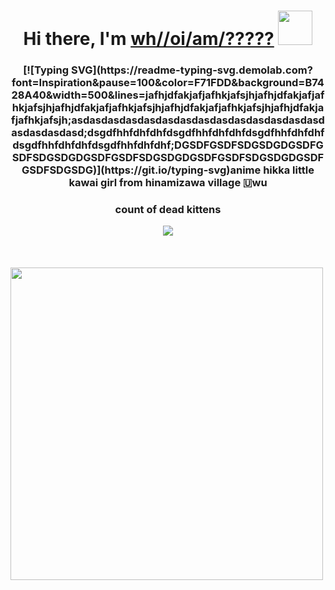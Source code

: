 <h1 align="center">Hi there, I'm <a href="https://vk.com/immortalpainhihihihi" target="_blank">wh//oi/am/?????</a> 
<img src="https://i.kym-cdn.com/photos/images/facebook/001/618/911/0c4.jpg_large" height="55"/></h1>
<h3 align="center">[![Typing SVG](https://readme-typing-svg.demolab.com?font=Inspiration&pause=100&color=F71FDD&background=B7428A40&width=500&lines=jafhjdfakjafjafhkjafsjhjafhjdfakjafjafhkjafsjhjafhjdfakjafjafhkjafsjhjafhjdfakjafjafhkjafsjhjafhjdfakjafjafhkjafsjh;asdasdasdasdasdasdasdasdasdasdasdasdasdasdasdasdasdasd;dsgdfhhfdhfdhfdsgdfhhfdhfdhfdsgdfhhfdhfdhfdsgdfhhfdhfdhfdsgdfhhfdhfdhf;DGSDFGSDFSDGSDGDGSDFGSDFSDGSDGDGSDFGSDFSDGSDGDGSDFGSDFSDGSDGDGSDFGSDFSDGSDG)](https://git.io/typing-svg)anime hikka little kawai girl from hinamizawa village 🇺wu</h3>
<div>
  <div align="center">
    <h3>count of dead kittens</h3>
    <img src="https://profile-counter.glitch.me/DRainEm0/count.svg"/>
  </div>
</div>
</h3>
<br clear="both"/>
<br clear="both"/>
<br clear="both"/>
<div>
  <img align="center" height="500" src="https://www.gifcen.com/wp-content/uploads/2022/05/shadow-the-hedgehog-gif-7.gif"/>
</div>


